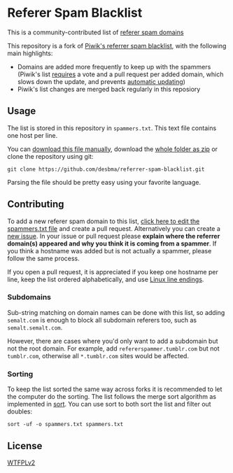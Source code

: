 Referer Spam Blacklist
======================

This is a community-contributed list of [referer spam domains](http://en.wikipedia.org/wiki/Referer_spam)

This repository is a fork of [Piwik's referrer spam blacklist](https://github.com/piwik/referrer-spam-blacklist), with the following main highlights:  

* Domains are added more frequently to keep up with the spammers (Piwik's list [requires](https://github.com/piwik/referrer-spam-blacklist/issues/26#issuecomment-125881499) a vote and a pull request per added domain, which slows down the update, and prevents [automatic updating](https://github.com/piwik/referrer-spam-blacklist/pull/87))
* Piwik's list changes are merged back regularly in this reposiory


## Usage

The list is stored in this repository in `spammers.txt`. This text file contains one host per line.

You can [download this file manually](https://raw.githubusercontent.com/desbma/referrer-spam-blacklist/master/spammers.txt), download the [whole folder as zip](https://github.com/desbma/referrer-spam-blacklist/archive/master.zip) or clone the repository using git:

```
git clone https://github.com/desbma/referrer-spam-blacklist.git
```

Parsing the file should be pretty easy using your favorite language.


## Contributing

To add a new referer spam domain to this list, [click here to edit the spammers.txt file](https://github.com/desbma/referrer-spam-blacklist/edit/master/spammers.txt) and create a pull request. Alternatively you can create a [new issue](https://github.com/desbma/referrer-spam-blacklist/issues/new). In your issue or pull request please **explain where the referrer domain(s) appeared and why you think it is coming from a spammer**. If you think a hostname was added but is not actually a spammer, please follow the same process.

If you open a pull request, it is appreciated if you keep one hostname per line, keep the list ordered alphabetically, and use [Linux line endings](http://en.wikipedia.org/wiki/Newline).

### Subdomains

Sub-string matching on domain names can be done with this list, so adding `semalt.com` is enough to block all subdomain referers too, such as `semalt.semalt.com`.

However, there are cases where you'd only want to add a subdomain but not the root domain. For example, add `refererspammer.tumblr.com` but not `tumblr.com`, otherwise all `*.tumblr.com` sites would be affected.

### Sorting

To keep the list sorted the same way across forks it is recommended to let the computer do the sorting. The list follows the merge sort algorithm as implemented in [sort](https://en.wikipedia.org/wiki/Sort_(Unix)). You can use sort to both sort the list and filter out doubles:

```
sort -uf -o spammers.txt spammers.txt
```


## License

[WTFPLv2](http://www.wtfpl.net/txt/copying/)

